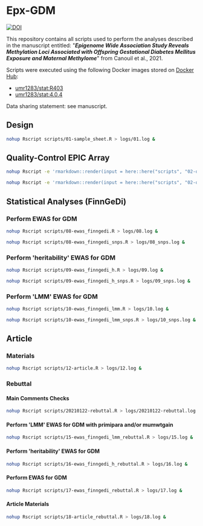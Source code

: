 # Epx-GDM

[![DOI](https://zenodo.org/badge/DOI/10.5281/zenodo.4707911.svg)](https://doi.org/10.5281/zenodo.4707911)

This repository contains all scripts used to perform the analyses described in the manuscript entitled: "**_Epigenome Wide Association Study Reveals Methylation Loci Associated with Offspring Gestational Diabetes Mellitus Exposure and Maternal Methylome_**" from Canouil et al., 2021.

Scripts were executed using the following Docker images stored on [Docker Hub](https://hub.docker.com/repository/docker/umr1283/stat/):

- [umr1283/stat:R403](https://hub.docker.com/layers/umr1283/stat/R403/images/sha256-2b0fb490ba31e186f8b8f53c8e11e79177b6b7eeb8e8267b8c90f5f4c4d6c4f1?context=repo)
- [umr1283/stat:4.0.4](https://hub.docker.com/layers/umr1283/stat/4.0.4/images/sha256-774404184836d1dafeada1b4635adb7fa20d8520d27c38751867d52c0c2c09bd?context=repo)

Data sharing statement: see manuscript.

## Design

``` bash
nohup Rscript scripts/01-sample_sheet.R > logs/01.log &
```

## Quality-Control EPIC Array

``` bash
nohup Rscript -e 'rmarkdown::render(input = here::here("scripts", "02-qc_idats.Rmd"), output_file = "EpxGDM_EPIC_QC.html", output_dir = here::here("reports"), encoding = "UTF-8", intermediates_dir = here::here("outputs", "02-qc_idats"), params = list(output_directory = here::here("outputs", "02-qc_idats")))' > logs/02.log &

nohup Rscript -e 'rmarkdown::render(input = here::here("scripts", "02-qc_idats_snps.Rmd"), output_file = "EpxGDM_EPIC_QC_SNPs.html", output_dir = here::here("reports"), encoding = "UTF-8", intermediates_dir = here::here("outputs", "02-qc_idats_snps"), params = list(output_directory = here::here("outputs", "02-qc_idats_snps")))' > logs/02_snps.log &
```

## Statistical Analyses (FinnGeDi)

### Perform EWAS for GDM

``` bash
nohup Rscript scripts/08-ewas_finngedi.R > logs/08.log &

nohup Rscript scripts/08-ewas_finngedi_snps.R > logs/08_snps.log &
```

### Perform 'heritability' EWAS for GDM

``` bash
nohup Rscript scripts/09-ewas_finngedi_h.R > logs/09.log &

nohup Rscript scripts/09-ewas_finngedi_h_snps.R > logs/09_snps.log &
```

### Perform 'LMM' EWAS for GDM

``` bash
nohup Rscript scripts/10-ewas_finngedi_lmm.R > logs/10.log &

nohup Rscript scripts/10-ewas_finngedi_lmm_snps.R > logs/10_snps.log &
```

## Article

### Materials

``` bash
nohup Rscript scripts/12-article.R > logs/12.log &
```

### Rebuttal

#### Main Comments Checks

``` bash
nohup Rscript scripts/20210122-rebuttal.R > logs/20210122-rebuttal.log &
```

#### Perform 'LMM' EWAS for GDM with primipara and/or mumwtgain

``` bash
nohup Rscript scripts/15-ewas_finngedi_lmm_rebuttal.R > logs/15.log &
```

#### Perform 'heritability' EWAS for GDM

``` bash
nohup Rscript scripts/16-ewas_finngedi_h_rebuttal.R > logs/16.log &
```

#### Perform EWAS for GDM

``` bash
nohup Rscript scripts/17-ewas_finngedi_rebuttal.R > logs/17.log &
```

#### Article Materials

``` bash
nohup Rscript scripts/18-article_rebuttal.R > logs/18.log &
```

